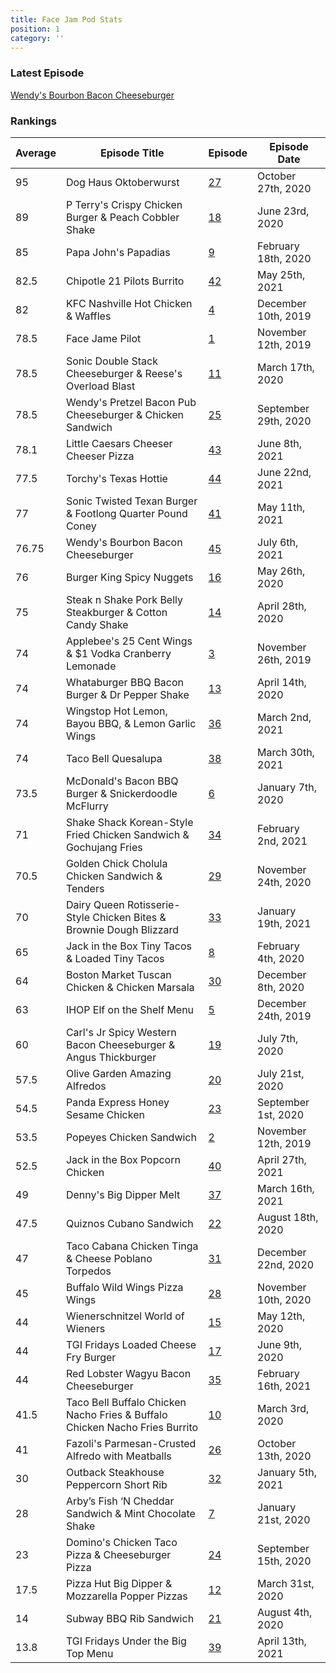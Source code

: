```yaml
---
title: Face Jam Pod Stats
position: 1
category: ''
---
```


### Latest Episode

[Wendy's Bourbon Bacon Cheeseburger](episodes/45)

### Rankings

| Average | Episode Title                                                               | Episode           | Episode Date         |
| ------- | --------------------------------------------------------------------------- | ----------------- | -------------------- |
| 95      | Dog Haus Oktoberwurst                                                       | [27](episodes/27) | October 27th, 2020   |
| 89      | P Terry's Crispy Chicken Burger & Peach Cobbler Shake                       | [18](episodes/18) | June 23rd, 2020      |
| 85      | Papa John's Papadias                                                        | [9](episodes/9)   | February 18th, 2020  |
| 82.5    | Chipotle 21 Pilots Burrito                                                  | [42](episodes/42) | May 25th, 2021       |
| 82      | KFC Nashville Hot Chicken & Waffles                                         | [4](episodes/4)   | December 10th, 2019  |
| 78.5    | Face Jame Pilot                                                             | [1](episodes/1)   | November 12th, 2019  |
| 78.5    | Sonic Double Stack Cheeseburger & Reese's Overload Blast                    | [11](episodes/11) | March 17th, 2020     |
| 78.5    | Wendy's Pretzel Bacon Pub Cheeseburger & Chicken Sandwich                   | [25](episodes/25) | September 29th, 2020 |
| 78.1    | Little Caesars Cheeser Cheeser Pizza                                        | [43](episodes/43) | June 8th, 2021       |
| 77.5    | Torchy's Texas Hottie                                                       | [44](episodes/44) | June 22nd, 2021      |
| 77      | Sonic Twisted Texan Burger & Footlong Quarter Pound Coney                   | [41](episodes/41) | May 11th, 2021       |
| 76.75   | Wendy's Bourbon Bacon Cheeseburger                                          | [45](episodes/45) | July 6th, 2021       |
| 76      | Burger King Spicy Nuggets                                                   | [16](episodes/16) | May 26th, 2020       |
| 75      | Steak n Shake Pork Belly Steakburger & Cotton Candy Shake                   | [14](episodes/14) | April 28th, 2020     |
| 74      | Applebee's 25 Cent Wings & \$1 Vodka Cranberry Lemonade                     | [3](episodes/3)   | November 26th, 2019  |
| 74      | Whataburger BBQ Bacon Burger & Dr Pepper Shake                              | [13](episodes/13) | April 14th, 2020     |
| 74      | Wingstop Hot Lemon, Bayou BBQ, & Lemon Garlic Wings                         | [36](episodes/36) | March 2nd, 2021      |
| 74      | Taco Bell Quesalupa                                                         | [38](episodes/38) | March 30th, 2021     |
| 73.5    | McDonald's Bacon BBQ Burger & Snickerdoodle McFlurry                        | [6](episodes/6)   | January 7th, 2020    |
| 71      | Shake Shack Korean-Style Fried Chicken Sandwich & Gochujang Fries           | [34](episodes/34) | February 2nd, 2021   |
| 70.5    | Golden Chick Cholula Chicken Sandwich & Tenders                             | [29](episodes/29) | November 24th, 2020  |
| 70      | Dairy Queen Rotisserie-Style Chicken Bites & Brownie Dough Blizzard         | [33](episodes/33) | January 19th, 2021   |
| 65      | Jack in the Box Tiny Tacos & Loaded Tiny Tacos                              | [8](episodes/8)   | February 4th, 2020   |
| 64      | Boston Market Tuscan Chicken & Chicken Marsala                              | [30](episodes/30) | December 8th, 2020   |
| 63      | IHOP Elf on the Shelf Menu                                                  | [5](episodes/5)   | December 24th, 2019  |
| 60      | Carl's Jr Spicy Western Bacon Cheeseburger & Angus Thickburger              | [19](episodes/19) | July 7th, 2020       |
| 57.5    | Olive Garden Amazing Alfredos                                               | [20](episodes/20) | July 21st, 2020      |
| 54.5    | Panda Express Honey Sesame Chicken                                          | [23](episodes/23) | September 1st, 2020  |
| 53.5    | Popeyes Chicken Sandwich                                                    | [2](episodes/2)   | November 12th, 2019  |
| 52.5    | Jack in the Box Popcorn Chicken                                             | [40](episodes/40) | April 27th, 2021     |
| 49      | Denny's Big Dipper Melt                                                     | [37](episodes/37) | March 16th, 2021     |
| 47.5    | Quiznos Cubano Sandwich                                                     | [22](episodes/22) | August 18th, 2020    |
| 47      | Taco Cabana Chicken Tinga & Cheese Poblano Torpedos                         | [31](episodes/31) | December 22nd, 2020  |
| 45      | Buffalo Wild Wings Pizza Wings                                              | [28](episodes/28) | November 10th, 2020  |
| 44      | Wienerschnitzel World of Wieners                                            | [15](episodes/15) | May 12th, 2020       |
| 44      | TGI Fridays Loaded Cheese Fry Burger                                        | [17](episodes/17) | June 9th, 2020       |
| 44      | Red Lobster Wagyu Bacon Cheeseburger                                        | [35](episodes/35) | February 16th, 2021  |
| 41.5    | Taco Bell Buffalo Chicken Nacho Fries & Buffalo Chicken Nacho Fries Burrito | [10](episodes/10) | March 3rd, 2020      |
| 41      | Fazoli's Parmesan-Crusted Alfredo with Meatballs                            | [26](episodes/26) | October 13th, 2020   |
| 30      | Outback Steakhouse Peppercorn Short Rib                                     | [32](episodes/32) | January 5th, 2021    |
| 28      | Arby’s Fish ‘N Cheddar Sandwich & Mint Chocolate Shake                      | [7](episodes/7)   | January 21st, 2020   |
| 23      | Domino's Chicken Taco Pizza & Cheeseburger Pizza                            | [24](episodes/24) | September 15th, 2020 |
| 17.5    | Pizza Hut Big Dipper & Mozzarella Popper Pizzas                             | [12](episodes/12) | March 31st, 2020     |
| 14      | Subway BBQ Rib Sandwich                                                     | [21](episodes/21) | August 4th, 2020     |
| 13.8    | TGI Fridays Under the Big Top Menu                                          | [39](episodes/39) | April 13th, 2021     |
